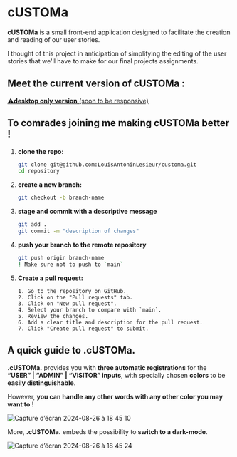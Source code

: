 # cUSTOMa

**cUSTOMa** is a small front-end application designed to facilitate the creation and reading of our user stories. 

I thought of this project in anticipation of simplifying the editing of the user stories that we'll have to make for our final projects assignments.

## Meet the current version of cUSTOMa :
<a href="https://louisantoninlesieur.github.io/customa/" target="_blank">**⚠desktop only version** (soon to be responsive)</a>

## To comrades joining me making cUSTOMa better !

1. **clone the repo:**
    ```bash
    git clone git@github.com:LouisAntoninLesieur/customa.git
    cd repository
    ```

2. **create a new branch:**
    ```bash
    git checkout -b branch-name
    ```

3. **stage and commit with a descriptive message**
    ```bash
    git add .
    git commit -m "description of changes"
    ```

4. **push your branch to the remote repository**
   ```bash
   git push origin branch-name
   ! Make sure not to push to `main`
   ```

5. **Create a pull request:**
   ```
   1. Go to the repository on GitHub.
   2. Click on the "Pull requests" tab.
   3. Click on "New pull request".
   4. Select your branch to compare with `main`.
   5. Review the changes.
   6. Add a clear title and description for the pull request.
   7. Click "Create pull request" to submit.
   ```

## A quick guide to .cUSTOMa.

**.cUSTOMa.** provides you with **three automatic registrations** for the **“USER” | “ADMIN” | “VISITOR” inputs**, with specially chosen **colors** to be **easily distinguishable**. 

However, **you can handle any other words with any other color you may want to** !

![Capture d’écran 2024-08-26 à 18 45 10](https://github.com/user-attachments/assets/ede7f3d8-c765-435e-b6e9-a856b08aac9b)

More, **.cUSTOMa.** embeds the possibility to **switch to a dark-mode**.

![Capture d’écran 2024-08-26 à 18 45 24](https://github.com/user-attachments/assets/12120505-0859-41ff-bfb7-51328d876422)

